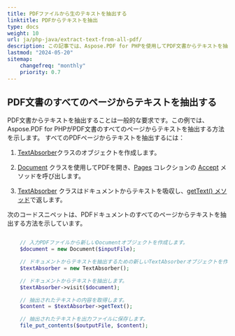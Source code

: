 ```yaml
---
title: PDFファイルから生のテキストを抽出する
linktitle: PDFからテキストを抽出
type: docs
weight: 10
url: ja/php-java/extract-text-from-all-pdf/
description: この記事では、Aspose.PDF for PHPを使用してPDF文書からテキストを抽出するさまざまな方法について説明します。ページ全体から、特定の部分から、列に基づいて、など。
lastmod: "2024-05-20"
sitemap:
    changefreq: "monthly"
    priority: 0.7
---
```


## PDF文書のすべてのページからテキストを抽出する

PDF文書からテキストを抽出することは一般的な要求です。この例では、Aspose.PDF for PHPがPDF文書のすべてのページからテキストを抽出する方法を示します。
すべてのPDFページからテキストを抽出するには：

1. [TextAbsorber](https://reference.aspose.com/pdf/java/com.aspose.pdf/TextAbsorber)クラスのオブジェクトを作成します。

1. [Document](https://reference.aspose.com/pdf/java/com.aspose.pdf/Document) クラスを使用してPDFを開き、[Pages](https://reference.aspose.com/pdf/java/com.aspose.pdf/Page) コレクションの [Accept](https://reference.aspose.com/pdf/java/com.aspose.pdf/PageCollection#accept-com.aspose.pdf.TextAbsorber-) メソッドを呼び出します。
1. [TextAbsorber](https://reference.aspose.com/pdf/java/com.aspose.pdf/TextAbsorber) クラスはドキュメントからテキストを吸収し、[getText() メソッド](https://reference.aspose.com/pdf/java/com.aspose.pdf/textabsorber/#getText--)で返します。

次のコードスニペットは、PDFドキュメントのすべてのページからテキストを抽出する方法を示しています。

```php

    // 入力PDFファイルから新しいDocumentオブジェクトを作成します。
    $document = new Document($inputFile);

    // ドキュメントからテキストを抽出するための新しいTextAbsorberオブジェクトを作成します。
    $textAbsorber = new TextAbsorber();

    // ドキュメントからテキストを抽出します。
    $textAbsorber->visit($document);

    // 抽出されたテキストの内容を取得します。
    $content = $textAbsorber->getText();

    // 抽出されたテキストを出力ファイルに保存します。
    file_put_contents($outputFile, $content);
```